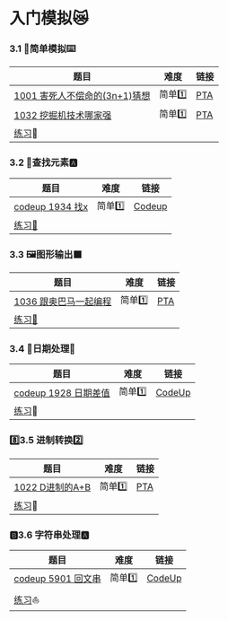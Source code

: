 # 入门模拟:crying_cat_face:



### 3.1 :bug:简单模拟:keyboard:

| 题目                                                         | 难度      | 链接                                                         |
| ------------------------------------------------------------ | --------- | ------------------------------------------------------------ |
| [1001 害死人不偿命的(3n+1)猜想](1001%20害死人不偿命的(3n+1)猜想.cpp) | 简单:one: | [PTA](https://pintia.cn/problem-sets/994805260223102976/problems/994805325918486528) |
| [1032 挖掘机技术哪家强](1032%20挖掘机技术哪家强.cpp)         | 简单:one: | [PTA](https://pintia.cn/problem-sets/994805260223102976/problems/994805289432236032) |
| [练习](http://codeup.cn/contest.php?cid=100000575):car:      |           |                                                              |



### 3.2 :elephant:查找元素:a:

| 题目                                                    | 难度      | 链接                                                 |
| ------------------------------------------------------- | --------- | ---------------------------------------------------- |
| [codeup 1934 找x](codeup%201934%20找x.cpp)              | 简单:one: | [Codeup](http://codeup.cn/contest.php?cid=100000576) |
| [练习:bus:](http://codeup.cn/contest.php?cid=100000576) |           |                                                      |



### 3.3 :framed_picture:图形输出:black_large_square:

| 题目                                                    | 难度      | 链接                                                         |
| ------------------------------------------------------- | --------- | ------------------------------------------------------------ |
| [1036 跟奥巴马一起编程](1036%20跟奥巴马一起编程.cpp)    | 简单:one: | [PTA](https://pintia.cn/problem-sets/994805260223102976/problems/994805285812551680) |
| [练习:bus:](http://codeup.cn/contest.php?cid=100000577) |           |                                                              |



### 3.4 :date:日期处理:calendar:

| 题目                                                      | 难度      | 链接                                                       |
| --------------------------------------------------------- | --------- | ---------------------------------------------------------- |
| [codeup 1928 日期差值](codeup%201928%20日期差值.cpp)      | 简单:one: | [CodeUp](http://codeup.cn/problem.php?cid=100000578&pid=0) |
| [练习](http://codeup.cn/contest.php?cid=100000578):train: |           |                                                            |



### :eight:3.5 进制转换:two:

| 题目                                                     | 难度      | 链接                                                         |
| -------------------------------------------------------- | --------- | ------------------------------------------------------------ |
| [1022 D进制的A+B](1022%20D进制的A+B.cpp)                 | 简单:one: | [PTA](https://pintia.cn/problem-sets/994805260223102976/problems/994805299301433344) |
| [练习](http://codeup.cn/contest.php?cid=100000579):ship: |           |                                                              |



### :b:3.6 字符串处理:a:

| 题目                                                         | 难度      | 链接                                                         |
| ------------------------------------------------------------ | --------- | ------------------------------------------------------------ |
| [codeup 5901 回文串](codeup%205901%20回文串.cpp)             | 简单:one: | [CodeUp](https://pintia.cn/problem-sets/994805260223102976/problems/994805299301433344) |
| [练习](https://pintia.cn/problem-sets/994805260223102976/problems/994805299301433344):boat: |           |                                                              |


